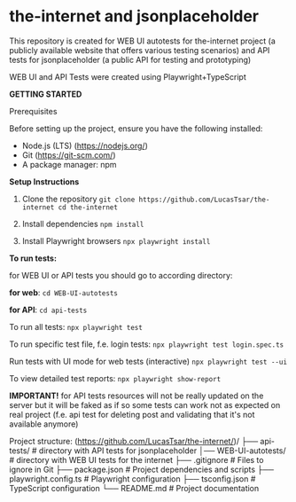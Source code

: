 # the-internet and jsonplaceholder

This repository is created for WEB UI autotests for the-internet project (a publicly available website that offers various testing scenarios) and API tests for jsonplaceholder (a public API for testing and prototyping)

WEB UI and API Tests were created using Playwright+TypeScript

**GETTING STARTED**

Prerequisites

Before setting up the project, ensure you have the following installed:
- Node.js (LTS) (https://nodejs.org/)
- Git (https://git-scm.com/)
- A package manager: npm

**Setup Instructions**
 1. Clone the repository
`git clone https://github.com/LucasTsar/the-internet
cd the-internet`

 2. Install dependencies
`npm install`

 3. Install Playwright browsers
`npx playwright install`

**To run tests:**

for WEB UI or API tests you should go to according directory:

**for web**: `cd WEB-UI-autotests`

**for API**: `cd api-tests`

To run all tests:
`npx playwright test`

To run specific test file, f.e. login tests:
`npx playwright test login.spec.ts`

Run tests with UI mode for web tests (interactive)
`npx playwright test --ui`

To view detailed test reports:
`npx playwright show-report`

**IMPORTANT!** for API tests resources will not be really updated on the server but it will be faked as if so some tests can work not as expected on real project (f.e. api test for deleting post and validating that it's not available anymore) 

Project structure:
(https://github.com/LucasTsar/the-internet/)/
├── api-tests/            # directory with API tests for jsonplaceholder
│── WEB-UI-autotests/     # directory with WEB UI tests for the internet
├── .gitignore            # Files to ignore in Git
├── package.json          # Project dependencies and scripts
├── playwright.config.ts  # Playwright configuration
├── tsconfig.json         # TypeScript configuration
└── README.md             # Project documentation